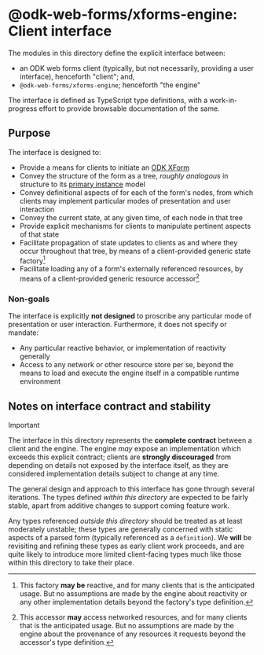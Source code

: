# @odk-web-forms/xforms-engine: Client interface

The modules in this directory define the explicit interface between:

- an ODK web forms client (typically, but not necessarily, providing a user interface), henceforth "client"; and,
- `@odk-web-forms/xforms-engine`; henceforth "the engine"

The interface is defined as TypeScript type definitions, with a work-in-progress effort to provide browsable documentation of the same.

## Purpose

The interface is designed to:

- Provide a means for clients to initiate an [ODK XForm](https://getodk.github.io/xforms-spec/)
- Convey the structure of the form as a tree, _roughly analogous_ in structure to its [primary instance](https://getodk.github.io/xforms-spec/#primary-instance) model
- Convey definitional aspects of for each of the form's nodes, from which clients may implement particular modes of presentation and user interaction
- Convey the current state, at any given time, of each node in that tree
- Provide explicit mechanisms for clients to manipulate pertinent aspects of that state
- Facilitate propagation of state updates to clients as and where they occur throughout that tree, by means of a client-provided generic state factory[^1]
- Facilitate loading any of a form's externally referenced resources, by means of a client-provided generic resource accessor[^2]

[^1]: This factory **may be** reactive, and for many clients that is the anticipated usage. But no assumptions are made by the engine about reactivity or any other implementation details beyond the factory's type definition.
[^2]: This accessor **may** access networked resources, and for many clients that is the anticipated usage. But no assumptions are made by the engine about the provenance of any resources it requests beyond the accessor's type definition.

### Non-goals

The interface is explicitly **not designed** to proscribe any particular mode of presentation or user interaction. Furthermore, it does not specify or mandate:

- Any particular reactive behavior, or implementation of reactivity generally
- Access to any network or other resource store per se, beyond the means to load and execute the engine itself in a compatible runtime environment

## Notes on interface contract and stability

> [!IMPORTANT]
> The interface in this directory represents the **complete contract** between a client and the engine. The engine _may_ expose an implementation which exceeds this explicit contract; clients are **strongly discouraged** from depending on details not exposed by the interface itself, as they are considered implementation details subject to change at any time.

The general design and approach to this interface has gone through several iterations. The types defined _within this directory_ are expected to be fairly stable, apart from additive changes to support coming feature work.

Any types referenced _outside this directory_ should be treated as at least moderately unstable; these types are generally concerned with static aspects of a parsed form (typically referenced as a `definition`). We **will** be revisiting and refining these types as early client work proceeds, and are quite likely to introduce more limited client-facing types much like those within this directory to take their place.
